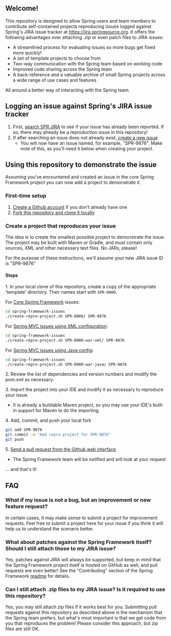 ## Welcome!

This repository is designed to allow Spring users and team members to contribute self-contained projects
reproducing issues logged against Spring's JIRA issue tracker at https://jira.springsource.org.  It offers
the following advantages over attaching .zip or even patch files to JIRA issues:

* A streamlined process for evaluating issues so more bugs get fixed more quickly!
* A set of template projects to choose from
* Two-way communication with the Spring team based on working code
* Improved code sharing across the Spring team
* A back-reference and a valuable archive of small Spring projects across a wide range of
  use cases and features

All around a better way of interacting with the Spring team.

## Logging an issue against Spring's JIRA issue tracker

1. First, [search SPR JIRA](https://jira.springframework.org/browse/SPR) to see if your issue has already
   been reported. If so, there may already be a reproduction issue in this repository!
1. If after searching an issue does not already exist,
   [create a new issue](https://jira.springsource.org/secure/CreateIssue!default.jspa)
    * You will now have an issue named, for example, "SPR-9876".  Make note of this, as you'll need it
      below when creating your project.

## Using this repository to demonstrate the issue

Assuming you've encountered and created an issue in the core Spring Framework project you can now add a
project to demonstrate it.

### First-time setup

1. [Create a Github account](https://github.com/signup/free) if you don't already have one
1. [Fork this repository and clone it locally](http://help.github.com/fork-a-repo/)

### Create a project that reproduces your issue

The idea is to create the smallest possible project to demonstrate the issue.  The project may be built
with Maven or Gradle, and must contain only sources, XML and other necessary text files.  No JARs, please!

For the purpose of these instructions, we'll assume your new JIRA issue ID is "SPR-9876"

#### Steps

1\. In your local clone of this repository, create a copy of the appropriate 'template' directory. Their
names start with `SPR-0000`.

For [Core Spring Framework](https://github.com/spring-projects/spring-framework-issues/tree/master/SPR-0000#readme) issues:

```bash
cd spring-framework-issues
./create-repro-project.sh SPR-0000/ SPR-9876
```

For [Spring MVC issues using XML configuration](https://github.com/spring-projects/spring-framework-issues/tree/master/SPR-0000-war-xml#readme):

```bash
cd spring-framework-issues
./create-repro-project.sh SPR-0000-war-xml/ SPR-9876
```

For [Spring MVC issues using Java config](https://github.com/spring-projects/spring-framework-issues/tree/master/SPR-0000-war-java#readme):

```bash
cd spring-framework-issues
./create-repro-project.sh SPR-0000-war-java/ SPR-9876
```

2\. Review the list of dependencies and version numbers and modify the pom.xml as necessary.

3\. Import the project into your IDE and modify it as necessary to reproduce your issue.

* It is already a buildable Maven project, so you may use your IDE's built-in support for Maven to do
  the importing.

4\. Add, commit, and push your local fork

```bash
git add SPR-9876
git commit -m "Add repro project for SPR-9876"
git push
```

5\. [Send a pull request from the Github web interface](http://help.github.com/send-pull-requests/)

* The Spring Framework team will be notified and will look at your request

... and that's it!

## FAQ

### What if my issue is not a bug, but an improvement or new feature request?

In certain cases, it may make sense to submit a project for improvement requests.  Feel free to submit a project
here for your issue if you think it will help us to understand the scenario better.

### What about patches against the Spring Framework itself? Should I still attach those to my JIRA issue?

Yes, patches against JIRA will always be supported, but keep in mind that the Spring Framework project itself
is hosted on GitHub as well, and pull requests are even better! See the "Contributing" section of the Spring
Framework [readme](https://github.com/spring-projects/spring-framework#readme) for details.

### Can I still attach .zip files to my JIRA issue?  Is it required to use this repository?

Yes, you may still attach zip files if it works best for you.  Submitting pull requests against this repository
as described above is the mechanism that the Spring team prefers, but what's most important is that we get code
from you that reproduces the problem!  Please consider this approach, but zip files are still OK.
